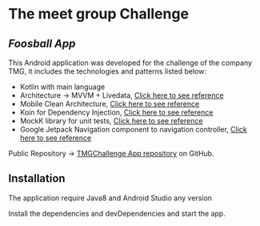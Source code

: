 # The meet group Challenge
## _Foosball App_

This Android application was developed for the challenge of the company TMG, it includes the technologies and patterns listed below:

- Kotlin with main language
- Architecture -> MVVM + Livedata, [Click here to see reference](https://proandroiddev.com/best-architecture-for-android-mvi-livedata-viewmodel-71a3a5ac7ee3)
- Mobile Clean Architecture, [Click here to see reference](https://proandroiddev.com/clean-architecture-on-android-using-feature-modules-mvvm-view-slices-and-kotlin-e9ed18e64d83)
- Koin for Dependency Injection, [Click here to see reference](https://insert-koin.io/)
- MockK library for unit tests, [Click here to see reference](https://mockk.io/)
- Google Jetpack Navigation component to navigation controller, [Click here to see reference](https://developer.android.com/guide/navigation?gclid=Cj0KCQiAgP6PBhDmARIsAPWMq6kD2D57Tn7rH2GywayjBLuKn-ARjz0X6GAPmQzHVJwJd0sDJ8jov-0aAn36EALw_wcB&gclsrc=aw.ds)

Public Repository -> [TMGChallenge App repository](https://github.com/DenisLima/TMGChallenge)
 on GitHub.

## Installation

The application require Java8 and Android Studio any version

Install the dependencies and devDependencies and start the app.

